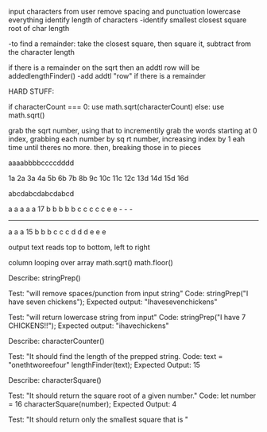 input characters from user
remove spacing and punctuation
lowercase everything
identify length of characters
-identify smallest closest square root of char length

-to find a remainder: take the closest square, then square it, subtract from the character length 

if there is a remainder on the sqrt then an addtl row will be addedlengthFinder()
-add addtl "row" if there is a remainder

HARD STUFF: 

if characterCount === 0:
use math.sqrt(characterCount)
else:
use math.sqrt()

grab the sqrt number, using that to incrementily grab the words
starting at 0 index, grabbing each number by sq rt number, increasing index by 1 eah time until theres no more. then, breaking those in to pieces

aaaabbbbccccdddd

1a  2a  3a  4a
5b  6b  7b  8b
9c  10c 11c 12c
13d 14d 15d 16d

abcdabcdabcdabcd

a a a a a  17
b b b b b
c c c c c
e e - - - 
- - - - -

a a a  15
b b b
c c c
d d d
e e e



output text reads top to bottom, left to right

column looping over array 
math.sqrt()
math.floor()



Describe: stringPrep()

Test: "will remove spaces/punction from input string"
Code: stringPrep("I have seven chickens");
Expected output: "Ihavesevenchickens"

Test: "will return lowercase string from input"
Code: stringPrep("I have 7 CHICKENS!!");
Expected output: "ihavechickens"


Describe: characterCounter()

Test: "It should find the length of the prepped string.
Code:
text = "onethtworeefour"
lengthFinder(text);
Expected Output: 15


Describe: characterSquare()

Test: "It should return the square root of a given number."
Code:
let number = 16
characterSquare(number);
Expected Output: 4

Test: "It should return only the smallest square that is "

